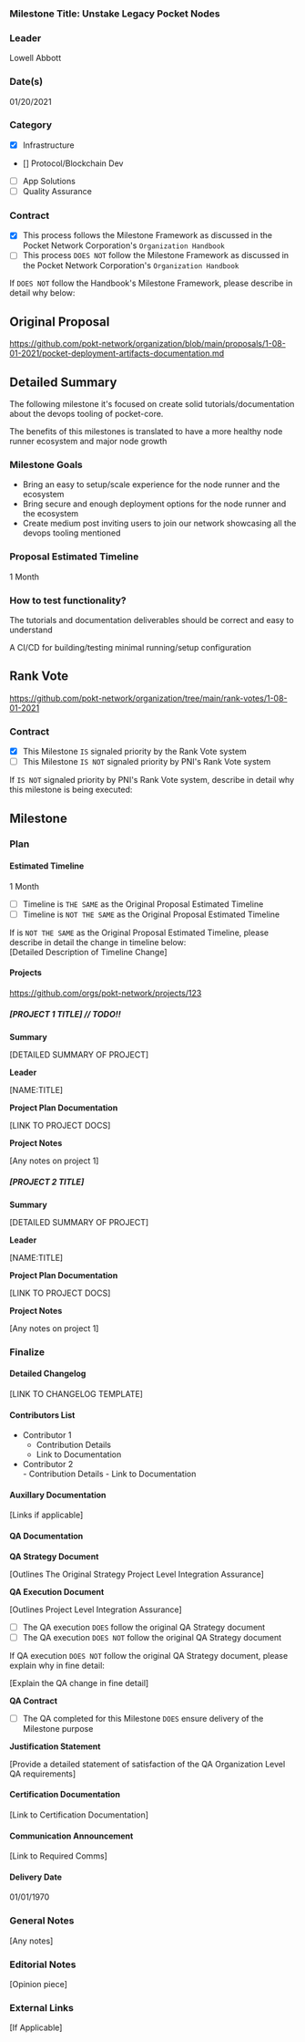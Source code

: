 ### Milestone Title: Unstake Legacy Pocket Nodes

### Leader  
Lowell Abbott 
### Date(s)  
01/20/2021
### Category  
- [X] Infrastructure  
- [] Protocol/Blockchain Dev  
- [ ] App Solutions  
- [ ] Quality Assurance  
### Contract  
- [X] This process follows the Milestone Framework as discussed in the Pocket Network Corporation's `Organization Handbook`  
- [ ] This process `DOES NOT` follow the Milestone Framework as discussed in the Pocket Network Corporation's `Organization Handbook`  
  
If `DOES NOT` follow the Handbook's Milestone Framework, please describe in detail why below:  
## Original Proposal  
https://github.com/pokt-network/organization/blob/main/proposals/1-08-01-2021/pocket-deployment-artifacts-documentation.md

## Detailed Summary
The following milestone it's focused on create solid tutorials/documentation about the devops tooling of pocket-core.

The benefits of this milestones is translated to have a more healthy node runner ecosystem and major node growth  


### Milestone Goals
- Bring an easy to setup/scale experience for the node runner and the ecosystem 
- Bring secure and enough deployment options for the node runner and the ecosystem 
- Create medium post inviting users to join our network showcasing all the devops tooling mentioned
### Proposal Estimated Timeline  
1 Month

### How to test functionality?  

The tutorials and documentation deliverables should be correct and easy to understand
 
A CI/CD for building/testing minimal running/setup configuration

## Rank Vote  
https://github.com/pokt-network/organization/tree/main/rank-votes/1-08-01-2021
### Contract   
- [X] This Milestone `IS` signaled priority by the Rank Vote system  
- [ ] This Milestone `IS NOT` signaled priority by PNI's Rank Vote system  
  
If `IS NOT` signaled priority by PNI's Rank Vote system, describe in detail why this milestone is being executed:  

## Milestone  
### Plan  
#### Estimated Timeline  
1 Month 
  
- [ ] Timeline is `THE SAME` as the Original Proposal Estimated Timeline  
- [ ] Timeline is `NOT THE SAME` as the Original Proposal Estimated Timeline  
  
If is `NOT THE SAME` as the Original Proposal Estimated Timeline, please describe in detail the change in timeline below:  
[Detailed Description of Timeline Change]  

#### Projects  
https://github.com/orgs/pokt-network/projects/123 

##### [PROJECT 1 TITLE] // TODO!!
**Summary**  
  
[DETAILED SUMMARY OF PROJECT]  
  
**Leader**  
  
[NAME:TITLE]  
  
**Project Plan Documentation**  
  
[LINK TO PROJECT DOCS]  
  
**Project Notes**  
  
[Any notes on project 1]  
  
##### [PROJECT 2 TITLE]  
**Summary**  
  
[DETAILED SUMMARY OF PROJECT]  
  
**Leader**  
  
[NAME:TITLE]  
  
**Project Plan Documentation**  
  
[LINK TO PROJECT DOCS]  
  
**Project Notes**  
  
[Any notes on project 1]  
  
### Finalize  
#### Detailed Changelog  
[LINK TO CHANGELOG TEMPLATE]  
  
#### Contributors List  
- Contributor 1  
    - Contribution Details
    - Link to Documentation
- Contributor 2  
      - Contribution Details
      - Link to Documentation
  
#### Auxillary Documentation   
[Links if applicable]  
  
#### QA Documentation  

**QA Strategy Document**

[Outlines The Original Strategy Project Level Integration Assurance]

**QA Execution Document**

[Outlines Project Level Integration Assurance]

- [ ] The QA execution `DOES` follow the original QA Strategy document
- [ ] The QA execution `DOES NOT` follow the original QA Strategy document

If QA execution `DOES NOT` follow the original QA Strategy document, please explain why in fine detail:

[Explain the QA change in fine detail]

**QA Contract**

- [ ] The QA completed for this Milestone `DOES` ensure delivery of the Milestone purpose

**Justification Statement**

[Provide a detailed statement of satisfaction of the QA Organization Level QA requirements]

#### Certification Documentation  
[Link to Certification Documentation]  
  
#### Communication Announcement  
[Link to Required Comms]  
  
#### Delivery Date  
01/01/1970
### General Notes  
[Any notes]  
### Editorial Notes  
[Opinion piece]  
### External Links
[If Applicable]
